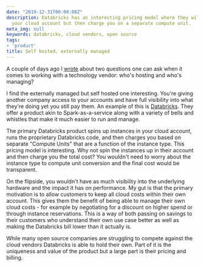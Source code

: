 ```yaml
---
date: "2019-12-31T00:00:00Z"
description: Databricks has an interesting pricing model where they will run instances
  your cloud account but then charge you on a separate compute unit.
meta_img: null
keywords: databricks, cloud vendors, open source
tags:
- 'product'
title: Self hosted, externally managed
---
```


A couple of days ago I [wrote](/2019/12/27/whos-hosting-whos-managing/) about two questions one can ask when it comes to working with a technology vendor: who's hosting and who's managing?

I find the externally managed but self hosted one interesting. You're giving another company access to your accounts and have full visibility into what they're doing yet you still pay them. An example of this is [Databricks](https://databricks.com/). They offer a product akin to Spark-as-a-service along with a variety of bells and whistles that make it much easier to run and manage.

The primary Databricks product spins up instances in your cloud account, runs the proprietary Databricks code, and then charges you based on separate "Compute Units" that are a function of the instance type. This pricing model is interesting. Why not spin the instances up in their account and then charge you the total cost? You wouldn't need to worry about the instance type to compute unit conversion and the final cost would be transparent.

On the flipside, you wouldn't have as much visibility into the underlying hardware and the impact it has on performance. My gut is that the primary motivation is to allow customers to keep all cloud costs within their own account. This gives them the benefit of being able to manage their own cloud costs - for example by negotiating for a discount on higher spend or through instance reservations. This is a way of both passing on savings to their customers who understand their own use case better as well as making the Databricks bill lower than it actually is.

While many open source companies are struggling to compete against the cloud vendors Databricks is able to hold their own. Part of it is the uniqueness and value of the product but a large part is their pricing and billing.

